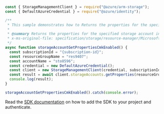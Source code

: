 ```javascript
const { StorageManagementClient } = require("@azure/arm-storage");
const { DefaultAzureCredential } = require("@azure/identity");

/**
 * This sample demonstrates how to Returns the properties for the specified storage account including but not limited to name, SKU name, location, and account status. The ListKeys operation should be used to retrieve storage keys.
 *
 * @summary Returns the properties for the specified storage account including but not limited to name, SKU name, location, and account status. The ListKeys operation should be used to retrieve storage keys.
 * x-ms-original-file: specification/storage/resource-manager/Microsoft.Storage/stable/2021-09-01/examples/StorageAccountGetPropertiesCMKEnabled.json
 */
async function storageAccountGetPropertiesCmkEnabled() {
  const subscriptionId = "{subscription-id}";
  const resourceGroupName = "res9407";
  const accountName = "sto8596";
  const credential = new DefaultAzureCredential();
  const client = new StorageManagementClient(credential, subscriptionId);
  const result = await client.storageAccounts.getProperties(resourceGroupName, accountName);
  console.log(result);
}

storageAccountGetPropertiesCmkEnabled().catch(console.error);
```

Read the [SDK documentation](https://github.com/Azure/azure-sdk-for-js/blob/%40azure%2Farm-storage_17.2.1/sdk/storage/arm-storage/README.md) on how to add the SDK to your project and authenticate.
